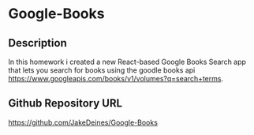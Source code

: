 # Google-Books

## Description
In this homework i created a new React-based Google Books Search app that lets you search for books using the goodle books api https://www.googleapis.com/books/v1/volumes?q=search+terms.




## Github Repository URL
https://github.com/JakeDeines/Google-Books

